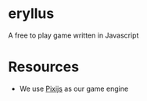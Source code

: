 # eryllus

A free to play game written in Javascript

# Resources

- We use [Pixijs](https://github.com/pixijs/pixijs) as our game engine
